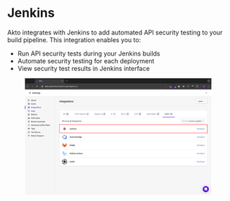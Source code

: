 # Jenkins

Akto integrates with Jenkins to add automated API security testing to your build pipeline. This integration enables you to:

* Run API security tests during your Jenkins builds
* Automate security testing for each deployment
* View security test results in Jenkins interface

<figure><img src="../.gitbook/assets/image (2) (1) (1) (1) (1) (1) (1) (1) (1) (1) (1) (1).png" alt=""><figcaption></figcaption></figure>
